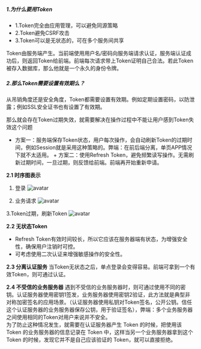 ##### 1.为什么要用Token
+ 1.Token完全由应用管理，可以避免同源策略
+ 2.Token避免CSRF攻击
+ 3.Token可以是无状态的，可在多个服务间共享

Token由服务端产生。当前端使用用户名/密码向服务端请求认证，服务端认证成功后，则返回Token给前端。前端每次请求带上Token证明自己合法。若此Token被存入数据库，那么他就是一个永久的身份令牌。

##### 2.那么Token需要设置有效期么？
从吊销角度还是安全角度，Token都需要设置有效期。例如定期设置密码，以防泄露；例如SSL安全证书也有设置了有效期。    

那么就会存在Token过期失效，就需要解决在操作过程中不能让用户感到Token失效这个问题
+ 方案一：服务端保存Token状态，用户每次操作，会自动刷新Token的过期时间，例如Session就是采用这种策略的。弊端：在前后端分离，单页APP情况下就不太适用。 + 方案二：使用Refresh Token，避免频繁读写操作。无需刷新过期时间，一旦过期，则反馈给前端。前端再开始重新申请。

**2.1 时序图表示**
1. 登录
![avatar](http://image109.360doc.com/DownloadImg/2018/02/2311/125319448_1_20180223112951336)

2. 业务请求
![avatar](http://image109.360doc.com/DownloadImg/2018/02/2311/125319448_2_20180223112951446)

3.Token过期，刷新Token
![avatar](http://image109.360doc.com/DownloadImg/2018/02/2311/125319448_3_20180223112951508)

**2.2 无状态Token**
+ Refresh Token有效时间较长，所以它应该在服务器端有状态，为增强安全性，确保用户注销时可控。
+ 可考虑使用二次认证来增强敏感操作的安全性。

**2.3 分离认证服务**
当Token无状态之后，单点登录会变得容易。前端可拿到一个有效Token，则可通过认证。

**2.4 不受信的业务服务器**
遇到不受信的业务服务器时，则可通过使用不同的密钥。认证服务器使用密钥1签发，业务服务器使用密钥2验证，此方法就是典型非对称加密签名的应用场景。（认证服务器使用私钥对Token签名，公开公钥。信任这个认证服务器的业务服务器保存公钥，用于验证签名），弊端：多个业务服务器之间使用相同的Token对用户来说并不安全。     
为了防止这种情况发生，就需要在认证服务器产生 Token 的时候，把使用该 Token 的业务服务器的信息记录在 Token 中，这样当另一个业务服务器拿到这个 Token 的时候，发现它并不是自己应该验证的 Token，就可以直接拒绝。